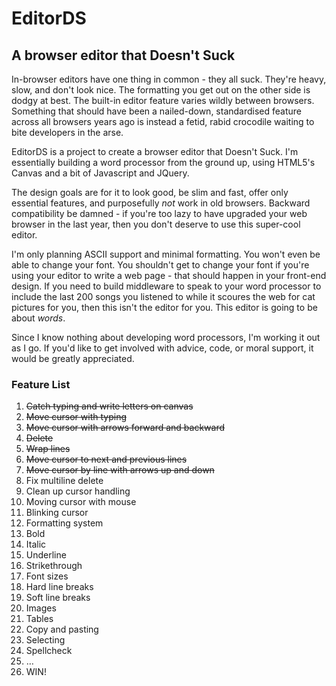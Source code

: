 # EditorDS

## A browser editor that Doesn't Suck

In-browser editors have one thing in common - they all suck. They're heavy, slow, and don't look nice. The formatting you get out on the other side is dodgy at best. The built-in editor feature varies wildly between browsers. Something that should have been a nailed-down, standardised feature across all browsers years ago is instead a fetid, rabid crocodile waiting to bite developers in the arse.

EditorDS is a project to create a browser editor that Doesn't Suck. I'm essentially building a word processor from the ground up, using HTML5's Canvas and a bit of Javascript and JQuery. 

The design goals are for it to look good, be slim and fast, offer only essential features, and purposefully *not* work in old browsers. Backward compatibility be damned - if you're too lazy to have upgraded your web browser in the last year, then you don't deserve to use this super-cool editor. 

I'm only planning ASCII support and minimal formatting. You won't even be able to change your font. You shouldn't get to change your font if you're using your editor to write a web page - that should happen in your front-end design. If you need to build middleware to speak to your word processor to include the last 200 songs you listened to while it scoures the web for cat pictures for you, then this isn't the editor for you. This editor is going to be about *words*.

Since I know nothing about developing word processors, I'm working it out as I go. If you'd like to get involved with advice, code, or moral support, it would be greatly appreciated.

### Feature List

<ol>
    <li><del>Catch typing and write letters on canvas</del></li>
    <li><del>Move cursor with typing</del></li>
    <li><del>Move cursor with arrows forward and backward</del></li>
    <li><del>Delete</del></li>
    <li><del>Wrap lines</del></li>
    <li><del>Move cursor to next and previous lines</del></li>
    <li><del>Move cursor by line with arrows up and down</del></li>
    <li>Fix multiline delete</li>
    <li>Clean up cursor handling</li>
    <li>Moving cursor with mouse</li>
    <li>Blinking cursor</li>
    <li>Formatting system</li>
    <li>Bold</li>
    <li>Italic</li>
    <li>Underline</li>
    <li>Strikethrough</li>
    <li>Font sizes</li>
    <li>Hard line breaks</li>
    <li>Soft line breaks</li>
    <li>Images</li>
    <li>Tables</li>
    <li>Copy and pasting</li>
    <li>Selecting</li>
    <li>Spellcheck</li>
    <li>…</li>
    <li>WIN!</li>
</ol>
